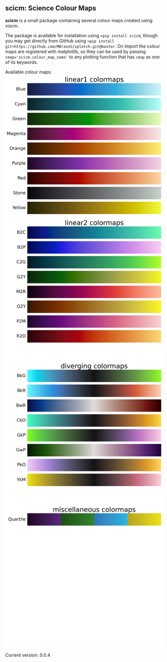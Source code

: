 ## scicm: Science Colour Maps

**scicm** is a small package containing several colour maps created using viscm.

The package is available for installation using `>pip install scicm`, though you may get directly from GitHub using `>pip install git+https://github.com/MBravoS/splotch.git@master`. On import the colour maps are registered with matplotlib, so they can be used
by passing `cmap='scicm.colour_map_name'` to any plotting function that has `cmap` as one of its keywords.

Available colour maps:
![cmaps0](/docs/scicm_linear1.png)
![cmaps1](/docs/scicm_linear2.png)
![cmaps2](/docs/scicm_diverging.png)
![cmaps3](/docs/scicm_miscellaneous.png)

Current version: 0.0.4
